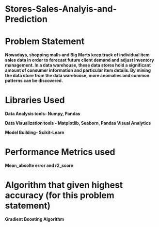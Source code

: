 # Stores-Sales-Analyis-and-Prediction

# Problem Statement
**Nowadays, shopping malls and Big Marts keep track of individual item sales data in order to forecast future client demand and adjust inventory management. In a data warehouse, these data stores hold a significant amount of consumer information and particular item details. By mining the data store from the data warehouse, more anomalies and common patterns can be discovered.**

# Libraries Used

**Data Analysis tools- Numpy, Pandas**

**Data Visualization tools - Matplotlib, Seaborn, Pandas Visual Analytics**

**Model Building- Scikit-Learn**

# Performance Metrics used
 **Mean_absolte error and r2_score**
 
# Algorithm that given highest accuracy (for this problem statement)
 **Gradient Boosting Algorithm**

